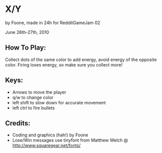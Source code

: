 # X/Y 
by Foone, made in 24h for RedditGameJam 02

June 26th-27th, 2010

## How To Play: 

Collect dots of the same color to add energy, avoid energy of the opposite color.
Firing loses energy, so make sure you collect more!

## Keys:
 
* Arrows to move the player
* q/w to change color
* left shift to slow down for accurate movement
* left ctrl to fire bullets
 
## Credits:

* Coding and graphics (hah!) by Foone 
* Lose/Win messages use tinyfont from Matthew Welch @ http://www.squaregear.net/fonts/
